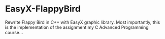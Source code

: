 # EasyX-FlappyBird
Rewrite Flappy Bird in C++ with EasyX graphic library. Most importantly, this is the implementation of the assignment my C Advanced Programming course...
